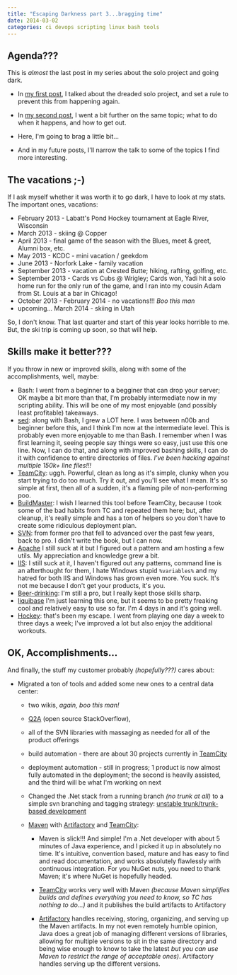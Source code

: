```yaml
---
title: "Escaping Darkness part 3...bragging time"
date: 2014-03-02
categories: ci devops scripting linux bash tools
---
```


[solo]: http://damonoverboe.org/post/meanwhile-six-months-later...
[second]: http://damonoverboe.org/post/escaping-darkness-part-2...the-back-story

## Agenda???

This is *almost* the last post in my series about the solo project and going dark.

* In [my first post][solo], I talked about the dreaded solo project, and set a rule to prevent this from happening again.

* In [my second post][second], I went a bit further on the same topic; what to do when it happens, and how to get out.

* Here, I'm going to brag a little bit...

* And in my future posts, I'll narrow the talk to some of the topics I find more interesting.

## The vacations ;-)

If I ask myself whether it was worth it to go dark, I have to look at my stats. The important ones, vacations:

* February 2013 - Labatt's Pond Hockey tournament at Eagle River, Wisconsin
* March 2013 - skiing @ Copper
* April 2013 - final game of the season with the Blues, meet & greet, Alumni box, etc.
* May 2013 - KCDC - mini vacation / geekdom
* June 2013 - Norfork Lake - family vacation
* September 2013 - vacation at Crested Butte; hiking, rafting, golfing, etc.
* September 2013 - Cards vs Cubs @ Wrigley; Cards won, Yadi hit a solo home run for the only run of the game, and I ran into my cousin Adam from St. Louis at a bar in Chicago!
* October 2013 - February 2014 - no vacations!!! *Boo this man*
* upcoming... March 2014 - skiing in Utah

So, I don't know. That last quarter and start of this year looks horrible to me. But, the ski trip is coming up soon, so that will help.

## Skills make it better???

If you throw in new or improved skills, along with some of the accomplishments, well, maybe:

+ Bash: I went from a beginner to a begginer that can drop your server; OK maybe a bit more than that, I'm probably intermediate now in my scripting ability. This will be one of my most enjoyable (and possibly least profitable) takeaways.
+ [sed](http://www.grymoire.com/unix/Sed.html): along with Bash, I grew a LOT here. I was between n00b and beginner before this, and I think I'm now at the intermediate level. This is probably even more enjoyable to me than Bash. I remember when I was first learning it, seeing people say things were so easy, just use this one line. Now, I can do that, and along with improved bashing skills, I can do it with confidence to entire directories of files. *I've been hacking against multiple 150k+ line files!!!*
+ [TeamCity][]: uggh. Powerful, clean as long as it's simple, clunky when you start trying to do too much. Try it out, and you'll see what I mean. It's so simple at first, then all of a sudden, it's a flaming pile of non-performing poo.
+ [BuildMaster][]: I wish I learned this tool before TeamCity, because I took some of the bad habits from TC and repeated them here; but, after cleanup, it's really simple and has a ton of helpers so you don't have to create some ridiculous deployment plan.
+ [SVN](http://svnbook.red-bean.com/): from former pro that fell to advanced over the past few years, back to pro. I didn't write the book, but I can now.
+ [Apache](http://apache.org) I still suck at it but I figured out a pattern and am hosting a few utils. My appreciation and knowledge grew a bit.
+ [IIS](http://www.youtube.com/watch?v=h-9UvrLyj3k&feature=kp): I still suck at it, I haven't figured out any patterns, command line is an afterthought for them, I hate Windows stupid `%variables%` and my hatred for both IIS and Windows has grown even more. You suck. It's not me because I don't get your products, it's you.
+ [Beer-drinking](http://www.beerknurd.com/stores/kansascity/): I'm still a pro, but I really kept those skills sharp.
+ [liquibase](http://liquibase.org) I'm just learning this one, but it seems to be pretty freaking cool and relatively easy to use so far. I'm 4 days in and it's going well.
+ [Hockey](http://www.imdb.com/title/tt0076723/): that's been my escape. I went from playing one day a week to three days a week; I've improved a lot but also enjoy the additional workouts.

## OK, Accomplishments...

And finally, the stuff my customer probably *(hopefully???)* cares about:

+ Migrated a ton of tools and added some new ones to a central data center:

	- two wikis, *again, boo this man!*
	- [Q2A](http://www.question2answer.org/) (open source StackOverflow),
	- all of the SVN libraries with massaging as needed for all of the product offerings
	- build automation - there are about 30 projects currently in [TeamCity][]
	- deployment automation - still in progress; 1 product is now almost fully automated in the deployment; the second is heavily assisted, and the third will be what I'm working on next
	- Changed the .Net stack from a running branch *(no trunk at all)* to a simple svn branching and tagging strategy: [unstable trunk/trunk-based development](http://www.ericsink.com/scm/scm_branches.html)
	- [Maven][] with [Artifactory][] and [TeamCity][]:
	
		- Maven is slick!!! And simple! I'm a .Net developer with about 5 minutes of Java experience, and I picked it up in absolutely no time. It's intuitive, convention based, mature and has easy to find and read documentation, and works absolutely flawlessly with continuous integration. For you NuGet nuts, you need to thank Maven; it's where NuGet is hopefully headed.
		
		- [TeamCity][] works very well with Maven *(because Maven simplifies builds and defines everything you need to know, so TC has nothing to do...)* and it publishes the build artifacts to Artifactory
		
		- [Artifactory][] handles receiving, storing, organizing, and serving up the Maven artifacts. In my not even remotely humble opinion, Java does a great job of managing different versions of libraries, allowing for multiple versions to sit in the same directory and being wise enough to know to take the latest *but you can use Maven to restrict the range of acceptable ones)*. Artifactory handles serving up the different versions.
		
[BuildMaster]: http://inedo.com/buildmaster/overview
[TeamCity]: http://www.jetbrains.com/teamcity/
[Maven]: http://maven.apache.org/
[Artifactory]: http://www.jfrog.com/home/v_artifactory_opensource_overview
